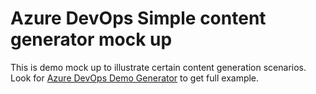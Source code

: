 # Azure DevOps Simple content generator mock up

This is demo mock up to illustrate certain content
generation scenarios. Look for [Azure DevOps Demo Generator](https://azuredevopsdemogenerator.azurewebsites.net/)
to get full example.
